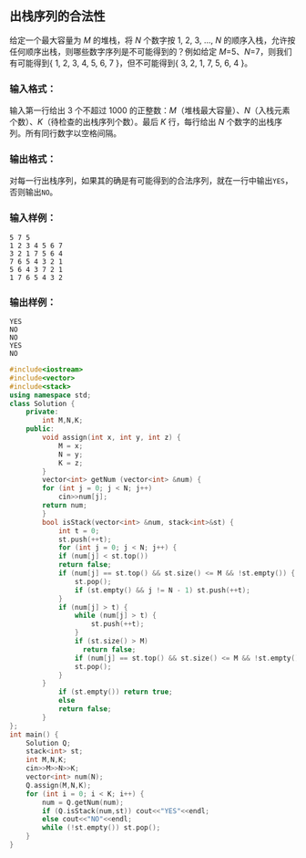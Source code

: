 ## 出栈序列的合法性

给定一个最大容量为 *M* 的堆栈，将 *N* 个数字按 1, 2, 3, ..., *N* 的顺序入栈，允许按任何顺序出栈，则哪些数字序列是不可能得到的？例如给定 *M*=5、*N*=7，则我们有可能得到{ 1, 2, 3, 4, 5, 6, 7 }，但不可能得到{ 3, 2, 1, 7, 5, 6, 4 }。

### 输入格式：

输入第一行给出 3 个不超过 1000 的正整数：*M*（堆栈最大容量）、*N*（入栈元素个数）、*K*（待检查的出栈序列个数）。最后 *K* 行，每行给出 *N* 个数字的出栈序列。所有同行数字以空格间隔。

### 输出格式：

对每一行出栈序列，如果其的确是有可能得到的合法序列，就在一行中输出`YES`，否则输出`NO`。

### 输入样例：

```in
5 7 5
1 2 3 4 5 6 7
3 2 1 7 5 6 4
7 6 5 4 3 2 1
5 6 4 3 7 2 1
1 7 6 5 4 3 2
```

### 输出样例：

```out
YES
NO
NO
YES
NO
```

```c++
#include<iostream>
#include<vector>
#include<stack>
using namespace std;
class Solution {
	private:
		int M,N,K;
	public:
		void assign(int x, int y, int z) {
			M = x;
			N = y;
			K = z;
		}
		vector<int> getNum (vector<int> &num) {
		for (int j = 0; j < N; j++) 
			cin>>num[j];	
		return num;		
		}
		bool isStack(vector<int> &num, stack<int>&st) {
			int t = 0;
	        st.push(++t);
	     	for (int j = 0; j < N; j++) {
			if (num[j] < st.top()) 
			return false;
			if (num[j] == st.top() && st.size() <= M && !st.empty()) {
				st.pop();
				if (st.empty() && j != N - 1) st.push(++t);
			}
			if (num[j] > t) {
				while (num[j] > t) {
					st.push(++t);
				}
				if (st.size() > M) 
				  return false;
			    if (num[j] == st.top() && st.size() <= M && !st.empty()) 
				st.pop();
			}
		}
			if (st.empty()) return true;
			else
			return false;
		}
};
int main() {
	Solution Q;
	stack<int> st;
	int M,N,K;
	cin>>M>>N>>K;
	vector<int> num(N);
	Q.assign(M,N,K);
	for (int i = 0; i < K; i++) {
		num = Q.getNum(num);
		if (Q.isStack(num,st)) cout<<"YES"<<endl;
		else cout<<"NO"<<endl;	
		while (!st.empty()) st.pop();
	}
}
```

